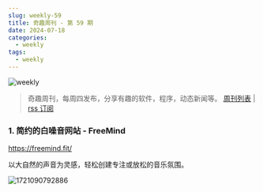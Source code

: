 ```yaml
---
slug: weekly-59
title: 奇趣周刊 - 第 59 期
date: 2024-07-18
categories:
  - weekly
tags:
  - weekly
---
```


![weekly](https://imgurl.zishu.me/weekly.webp)

> 奇趣周刊，每周四发布，分享有趣的软件，程序，动态新闻等。 [周刊列表](/categories/weekly/) | [rss 订阅](/categories/weekly/index.xml)

### 1. 简约的白噪音网站 - FreeMind

https://freemind.fit/

以大自然的声音为灵感，轻松创建专注或放松的音乐氛围。

![1721090792886](https://imgurl.zishu.me/2024/07/1721090792886.webp)
